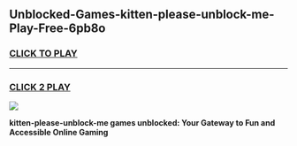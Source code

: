 
## Unblocked-Games-kitten-please-unblock-me-Play-Free-6pb8o
<h3>
<a href="https://premium76.site?title=kitten-please-unblock-me&ref=21A">CLICK TO PLAY</a></h3>
<hr>

<h3>
<a href="https://premium76.site?title=kitten-please-unblock-me&ref=21A">CLICK 2 PLAY</a>
  
</h3>

<a href="https://premium76.site?title=kitten-please-unblock-me&ref=21A"><img src="https://clearcache.store/games.png"></a>


**kitten-please-unblock-me games unblocked: Your Gateway to Fun and Accessible Online Gaming**
